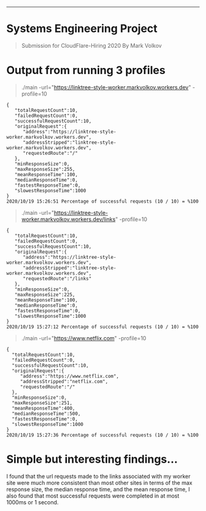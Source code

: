 ---
# Systems Engineering Project
> Submission for CloudFlare-Hiring 2020
> By Mark Volkov

# Output from running 3 profiles
> ./main -url="https://linktree-style-worker.markvolkov.workers.dev" -profile=10
```
{
   "totalRequestCount":10,
   "failedRequestCount":0,
   "successfulRequestCount":10,
   "originalRequest":{
      "address":"https://linktree-style-worker.markvolkov.workers.dev",
      "addressStripped":"linktree-style-worker.markvolkov.workers.dev",
      "requestedRoute":"/"
   },
   "minResponseSize":0,
   "maxResponseSize":255,
   "meanResponseTime":100,
   "medianResponseTime":0,
   "fastestResponseTime":0,
   "slowestResponseTime":1000
}
2020/10/19 15:26:51 Percentage of successful requests (10 / 10) = %100
```
> ./main -url="https://linktree-style-worker.markvolkov.workers.dev/links" -profile=10
```
{
   "totalRequestCount":10,
   "failedRequestCount":0,
   "successfulRequestCount":10,
   "originalRequest":{
      "address":"https://linktree-style-worker.markvolkov.workers.dev",
      "addressStripped":"linktree-style-worker.markvolkov.workers.dev",
      "requestedRoute":"/links"
   },
   "minResponseSize":0,
   "maxResponseSize":225,
   "meanResponseTime":100,
   "medianResponseTime":0,
   "fastestResponseTime":0,
   "slowestResponseTime":1000
}
2020/10/19 15:27:12 Percentage of successful requests (10 / 10) = %100
```
> ./main -url="https://www.netflix.com" -profile=10
```
{
  "totalRequestCount":10,
  "failedRequestCount":0,
  "successfulRequestCount":10,
  "originalRequest":{
     "address":"https://www.netflix.com",
     "addressStripped":"netflix.com",
     "requestedRoute":"/"
  },
  "minResponseSize":0,
  "maxResponseSize":251,
  "meanResponseTime":400,
  "medianResponseTime":500,
  "fastestResponseTime":0,
  "slowestResponseTime":1000
}
2020/10/19 15:27:36 Percentage of successful requests (10 / 10) = %100
```

# Simple but interesting findings...
I found that the url requests made to the links associated with my worker site were much more consistent than most other sites in terms of the max response size, the median response time, and the mean response time, I also found that most successful requests were completed in at most 1000ms or 1 second.
